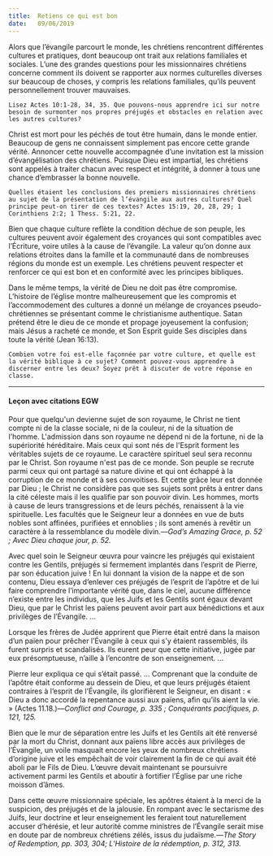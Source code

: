 ```yaml
---
title:  Retiens ce qui est bon
date:   09/06/2019
---
```


Alors que l’évangile parcourt le monde, les chrétiens rencontrent différentes cultures et pratiques, dont beaucoup ont trait aux relations familiales et sociales. L’une des grandes questions pour les missionnaires chrétiens concerne comment ils doivent se rapporter aux normes culturelles diverses sur beaucoup de choses, y compris les relations familiales, qu’ils peuvent personnellement trouver mauvaises.

`Lisez Actes 10:1-28, 34, 35. Que pouvons-nous apprendre ici sur notre besoin de surmonter nos propres préjugés et obstacles en relation avec les autres cultures?`

Christ est mort pour les péchés de tout être humain, dans le monde entier. Beaucoup de gens ne connaissent simplement pas encore cette grande vérité. Annoncer cette nouvelle accompagnée d’une invitation est la mission d’évangélisation des chrétiens. Puisque Dieu est impartial, les chrétiens sont appelés à traiter chacun avec respect et intégrité, à donner à tous une chance d’embrasser la bonne nouvelle.

`Quelles étaient les conclusions des premiers missionnaires chrétiens au sujet de la présentation de l’évangile aux autres cultures? Quel principe peut-on tirer de ces textes? Actes 15:19, 20, 28, 29; 1 Corinthiens 2:2; 1 Thess. 5:21, 22.`

Bien que chaque culture reflète la condition déchue de son peuple, les cultures peuvent avoir également des croyances qui sont compatibles avec l’Écriture, voire utiles à la cause de l’évangile. La valeur qu’on donne aux relations étroites dans la famille et la communauté dans de nombreuses régions du monde est un exemple. Les chrétiens peuvent respecter et renforcer ce qui est bon et en conformité avec les principes bibliques.

Dans le même temps, la vérité de Dieu ne doit pas être compromise. L’histoire de l’église montre malheureusement que les compromis et l’accommodement des cultures a donné un mélange de croyances pseudo-chrétiennes se présentant comme le christianisme authentique. Satan prétend être le dieu de ce monde et propage joyeusement la confusion; mais Jésus a racheté ce monde, et Son Esprit guide Ses disciples dans toute la vérité (Jean 16:13).

`Combien votre foi est-elle façonnée par votre culture, et quelle est la vérité biblique à ce sujet? Comment pouvez-vous apprendre à discerner entre les deux? Soyez prêt à discuter de votre réponse en classe.` 

---

#### Leçon avec citations EGW

Pour que quelqu'un devienne sujet de son royaume, le Christ ne tient compte ni de la classe sociale, ni de la couleur, ni de la situation de l'homme. L'admission dans son royaume ne dépend ni de la fortune, ni de la supériorité héréditaire. Mais ceux qui sont nés de l'Esprit forment les véritables sujets de ce royaume. Le caractère spirituel seul sera reconnu par le Christ. Son royaume n'est pas de ce monde. Son peuple se recrute parmi ceux qui ont partagé sa nature divine et qui ont échappé à la corruption de ce monde et à ses convoitises. Et cette grâce leur est donnée par Dieu ; le Christ ne considère pas que ses sujets sont prêts à entrer dans la cité céleste mais il les qualifie par son pouvoir divin. Les hommes, morts à cause de leurs transgressions et de leurs péchés, renaissent à la vie spirituelle. Les facultés que le Seigneur leur a données en vue de buts nobles sont affinées, purifiées et ennoblies ; ils sont amenés à revêtir un caractère à la ressemblance du modèle divin.—_God’s Amazing Grace, p. 52 ; Avec Dieu chaque jour, p. 52._

Avec quel soin le Seigneur œuvra pour vaincre les préjugés qui existaient contre les Gentils, préjugés si fermement implantés dans l’esprit de Pierre, par son éducation juive ! En lui donnant la vision de la nappe et de son contenu, Dieu essaya d’enlever ces préjugés de l’esprit de l’apôtre et de lui faire comprendre l’importante vérité que, dans le ciel, aucune différence n’existe entre les individus, que les Juifs et les Gentils sont égaux devant Dieu, que par le Christ les païens peuvent avoir part aux bénédictions et aux privilèges de l’Évangile. …

Lorsque les frères de Judée apprirent que Pierre était entré dans la maison d’un païen pour prêcher l’Évangile à ceux qui s’y étaient rassemblés, ils furent surpris et scandalisés. Ils eurent peur que cette initiative, jugée par eux présomptueuse, n’aille à l’encontre de son enseignement. …

Pierre leur expliqua ce qui s’était passé. … Comprenant que la conduite de l’apôtre était conforme au dessein de Dieu, et que leurs préjugés étaient contraires à l’esprit de l’Évangile, ils glorifièrent le Seigneur, en disant : « Dieu a donc accordé la repentance aussi aux païens, afin qu’ils aient la vie. » (Actes 11.18.)—_Conflict and Courage, p. 335 ; Conquérants pacifiques, p. 121, 125._

Bien que le mur de séparation entre les Juifs et les Gentils ait été renversé par la mort du Christ, donnant aux païens libre accès aux privilèges de l’Évangile, un voile masquait encore les yeux de nombreux chrétiens d’origine juive et les empêchait de voir clairement la fin de ce qui avait été aboli par le Fils de Dieu. L’œuvre devait maintenant se poursuivre activement parmi les Gentils et aboutir à fortifier l’Église par une riche moisson d’âmes. 

Dans cette œuvre missionnaire spéciale, les apôtres étaient à la merci de la suspicion, des préjugés et de la jalousie. En rompant avec le sectarisme des Juifs, leur doctrine et leur enseignement les feraient tout naturellement accuser d’hérésie, et leur autorité comme ministres de l’Évangile serait mise en doute par de nombreux chrétiens zélés, issus du judaïsme.—_The Story of Redemption, pp. 303, 304; L’Histoire de la rédemption, p. 312, 313._
